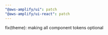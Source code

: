 ```yaml
---
"@aws-amplify/ui": patch
"@aws-amplify/ui-react": patch
---
```


fix(theme): making all component tokens optional
